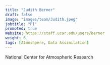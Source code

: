 ```yaml
---
title: "Judith Berner"
draft: false
image: "images/team/Judith.jpeg"
jobtitle: "PI"
promoted: true
Website: https://staff.ucar.edu/users/berner
weight: 6
tags: [Atmoshpere, Data Assimilation]
---
```



National Center for Atmospheric Research
